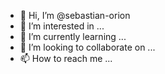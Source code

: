 - 👋 Hi, I’m @sebastian-orion
- 👀 I’m interested in ...
- 🌱 I’m currently learning ...
- 💞️ I’m looking to collaborate on ...
- 📫 How to reach me ...

<!---
sebastian-orion/sebastian-orion is a ✨ special ✨ repository because its `README.md` (this file) appears on your GitHub profile.
You can click the Preview link to take a look at your changes.
--->
